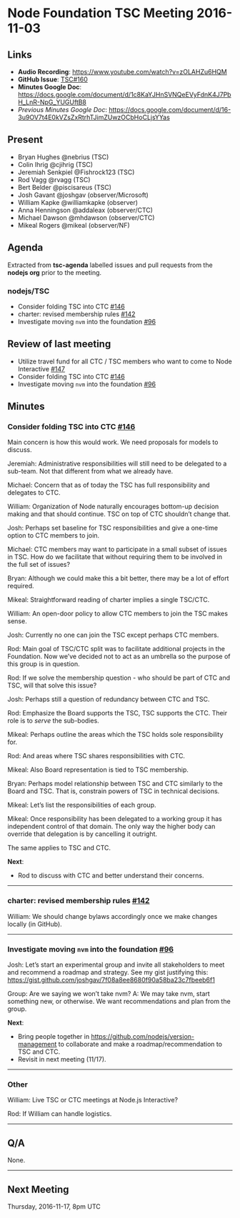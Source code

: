 # Node Foundation TSC Meeting 2016-11-03

## Links

* **Audio Recording**: <https://www.youtube.com/watch?v=zOLAHZu6HQM>
* **GitHub Issue**: [TSC#160](https://github.com/nodejs/TSC/issues/160)
* **Minutes Google Doc**:
  <https://docs.google.com/document/d/1c8KaYJHnSVNQeEVyFdnK4J7PbH_LnR-NpG_YUGUftB8>
* _Previous Minutes Google Doc_:
  <https://docs.google.com/document/d/16-3u9OV7t4E0kVZsZxRtrhTJimZUwzOCbHoCLjsYYas>

## Present

* Bryan Hughes @nebrius (TSC)
* Colin Ihrig @cjihrig (TSC)
* Jeremiah Senkpiel @Fishrock123 (TSC)
* Rod Vagg @rvagg (TSC)
* Bert Belder @piscisareus (TSC)
* Josh Gavant @joshgav (observer/Microsoft)
* William Kapke @williamkapke (observer)
* Anna Henningson @addaleax (observer/CTC)
* Michael Dawson @mhdawson (observer/CTC)
* Mikeal Rogers @mikeal (observer/NF)


## Agenda

Extracted from **tsc-agenda** labelled issues and pull requests from the
**nodejs org** prior to the meeting.

### nodejs/TSC

* Consider folding TSC into CTC [#146](https://github.com/nodejs/TSC/issues/146)
* charter: revised membership rules [#142](https://github.com/nodejs/TSC/pull/142)
* Investigate moving `nvm` into the foundation [#96](https://github.com/nodejs/TSC/issues/96)


## Review of last meeting

* Utilize travel fund for all CTC / TSC members who want to come to Node Interactive [#147](https://github.com/nodejs/TSC/issues/147)
* Consider folding TSC into CTC [#146](https://github.com/nodejs/TSC/issues/146)
* Investigate moving `nvm` into the foundation [#96](https://github.com/nodejs/TSC/issues/96)


## Minutes

### Consider folding TSC into CTC [#146](https://github.com/nodejs/TSC/issues/146)

Main concern is how this would work. We need proposals for models to discuss.

Jeremiah: Administrative responsibilities will still need to be delegated to a
sub-team. Not that different from what we already have.

Michael: Concern that as of today the TSC has full responsibility and delegates
to CTC.

William: Organization of Node naturally encourages bottom-up decision making and
that should continue. TSC on top of CTC shouldn’t change that.

Josh: Perhaps set baseline for TSC responsibilities and give a one-time option
to CTC members to join.

Michael: CTC members may want to participate in a small subset of issues in TSC.
How do we facilitate that without requiring them to be involved in the full set
of issues?

Bryan: Although we could make this a bit better, there may be a lot of effort
required.

Mikeal: Straightforward reading of charter implies a single TSC/CTC.

William: An open-door policy to allow CTC members to join the TSC makes sense.

Josh: Currently no one can join the TSC except perhaps CTC members.

Rod: Main goal of TSC/CTC split was to facilitate additional projects in the
Foundation. Now we’ve decided not to act as an umbrella so the purpose of this
group is in question.

Rod: If we solve the membership question - who should be part of CTC and TSC,
will that solve this issue?

Josh: Perhaps still a question of redundancy between CTC and TSC.

Rod: Emphasize the Board supports the TSC, TSC supports the CTC. Their role is
to *serve* the sub-bodies.

Mikeal: Perhaps outline the areas which the TSC holds sole responsibility for.

Rod: And areas where TSC shares responsibilities with CTC.

Mikeal: Also Board representation is tied to TSC membership.

Bryan: Perhaps model relationship between TSC and CTC similarly to the Board and
TSC. That is, constrain powers of TSC in technical decisions.

Mikeal: Let’s list the responsibilities of each group.

Mikeal: Once responsibility has been delegated to a working group it has
independent control of that domain. The only way the higher body can override
that delegation is by cancelling it outright.

The same applies to TSC and CTC.

**Next**:

* Rod to discuss with CTC and better understand their concerns.

---

### charter: revised membership rules [#142](https://github.com/nodejs/TSC/pull/142)

William: We should change bylaws accordingly once we make changes locally (in
GitHub).

---

### Investigate moving `nvm` into the foundation [#96](https://github.com/nodejs/TSC/issues/96)

Josh: Let’s start an experimental group and invite all stakeholders to meet and
recommend a roadmap and strategy. See my gist justifying this:
<https://gist.github.com/joshgav/7f08a8ee8680f90a58ba23c7fbeeb6f1>

Group: Are we saying we won’t take nvm? A: We may take nvm, start something new,
or otherwise. We want recommendations and plan from the group.

**Next**:

* Bring people together in <https://github.com/nodejs/version-management> to
  collaborate and make a roadmap/recommendation to TSC and CTC.
* Revisit in next meeting (11/17).

---

### Other

William: Live TSC or CTC meetings at Node.js Interactive?

Rod: If William can handle logistics.

---

## Q/A

None.

---

## Next Meeting

Thursday, 2016-11-17, 8pm UTC

